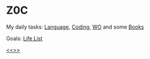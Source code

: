 
Z0C
======

My daily tasks: 
[Language](https://github.com/ttltrk/ELSE/blob/master/LAN/ENG/LAN.MD), 
[Coding](https://github.com/ttltrk/PRG/blob/master/CODING.MD),
[WO](https://github.com/ttltrk/ELSE/blob/master/PWR/PWR.MD) and some
[Books](https://github.com/ttltrk/BKS/blob/master/README.MD)

Goals:
[Life List](https://github.com/ttltrk/ELSE/blob/master/LL/LifeList.MD)

[<<>>](http://ttltrk.net/)
